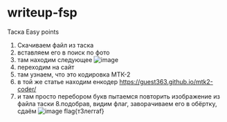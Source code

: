 # writeup-fsp

Таска Easy points

1. Скачиваем файл из таска
2. вставляем его в поиск по фото
3. там находим следующее
![image](https://github.com/user-attachments/assets/0958b1fd-5b6e-4530-8424-73d029f01625)
4. переходим на сайт
5. там узнаем, что это кодировка МТК-2
6. в той же статье находим енкодер https://guest363.github.io/mtk2-coder/
7. и там просто перебором букв пытаемся повторить изображение из файла таски
8.подобрав, видим флаг, заворачиваем его в обёртку, сдаём
 ![image](https://github.com/user-attachments/assets/f6449e7a-ef90-423b-921a-3e577bae04ac)
flag{т3лeгrаf}
